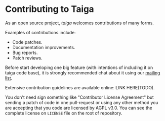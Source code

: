 # Contributing to Taiga

As an open source project, *taiga* welcomes contributions of many forms.

Examples of contributions include:

- Code patches.
- Documentation improvements.
- Bug reports.
- Patch reviews.

Before start developing one big feature (with intentions of including it on taiga code base), it is
strongly recommended chat about it using our [mailing list](http://groups.google.com/d/forum/taigaio).

Extensive contribution guidelines are available online: LINK HERE(TODO).

You don't need sign something like "Contributor License Agreement" but sending a patch of code
in one pull-request or using any other method you are accepting that you code are licensed by
AGPL v3.0. You can see the complete license on `LICENSE` file on the root of repository.
